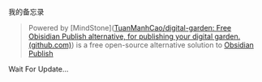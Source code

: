 我的备忘录

> Powered by [MindStone]([TuanManhCao/digital-garden: Free Obisidian Publish alternative, for publishing your digital garden. (github.com)](https://github.com/TuanManhCao/digital-garden)) is a free open-source alternative solution to [Obsidian Publish](https://obsidian.md/publish)



Wait For Update...


